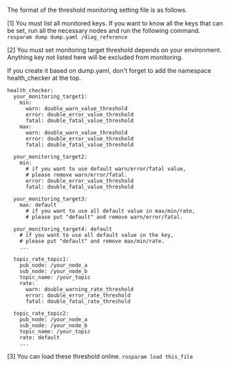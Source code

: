The format of the threshold monitoring setting file is as follows.

[1] You must list all monitored keys.
If you want to know all the keys that can be set, run all the necessary nodes and run the following command.
`rosparam dump dump.yaml /diag_reference`

[2] You must set monitoring target threshold depends on your environment.
Anything key not listed here will be excluded from monitoring.

If you create it based on dump.yaml, don't forget to add the namespace health_checker at the top.

```
health_checker:
  your_monitoring_target1:
    min:
      warn: double_warn_value_threshold
      error: double_error_value_threshold
      fatal: double_fatal_value_threshold
    max:
      warn: double_warn_value_threshold
      error: double_error_value_threshold
      fatal: double_fatal_value_threshold

  your_monitoring_target2:
    min:
      # if you want to use default warn/error/fatal value,
      # please remove warn/error/fatal.
      error: double_error_value_threshold
      fatal: double_fatal_value_threshold

  your_monitoring_target3:
    max: default
      # if you want to use all default value in max/min/rate,
      # please put "default" and remove warn/error/fatal.

  your_monitoring_target4: default
    # if you want to use all default value in the key,
    # please put "default" and remove max/min/rate.
    ...

  topic_rate_topic1:
    pub_node: /your_node_a
    sub_node: /your_node_b
    topic_name: /your_topic
    rate:
      warn: double_warning_rate_threshold
      error: double_error_rate_threshold
      fatal: double_fatal_rate_threshold

  topic_rate_topic2:
    pub_node: /your_node_a
    sub_node: /your_node_b
    topic_name: /your_topic
    rate: default
    ...
```
[3] You can load these threshold online.
`rosparam load this_file`
